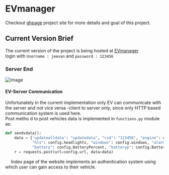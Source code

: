 # EVmanager
Checkout [ghpage](https://jeevan-ti.github.io/EVmanager/) project site for more details and goal of this project.

## Current Version Brief
The current version of the project is being hosted at [EVmanager](https://evmana.000webhostapp.com/)
<br>login with `Username : jeevan` and `password : 123456`
### Server End
![image](https://user-images.githubusercontent.com/49190581/127091387-2984252e-1e5e-453f-b1b7-7f62c65e9927.png)

#### EV-Server Communication
Unfortunately in the current implementation only EV can communicate with the server and not vice versa -client to server only, since only HTTP based communication system is used here.
<br>Post metho d to post vehicles data is implemented in `functions.py` module as:
```python
def sendvdata():
    data = {'updatealldata': "updatedata", "cid": "123456", "engine": config.engine, "doors": config.doors,
            "hls": config.headlights, "windows": config.windows, "alarm": config.alarm,
            "battery": config.BatteryPercent, "batteryp": config.BatteryPower, "motorp": config.MotorPower}
    r = requests.post(url=config.url, data=data)
```
&emsp; Index page of the website implements an authentication system using which user can gain access to their vehicle.



